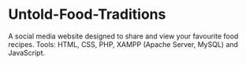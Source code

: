 # Untold-Food-Traditions
A social media website designed to share and view your favourite food recipes. Tools: HTML, CSS, PHP, XAMPP (Apache Server, MySQL) and JavaScript.
